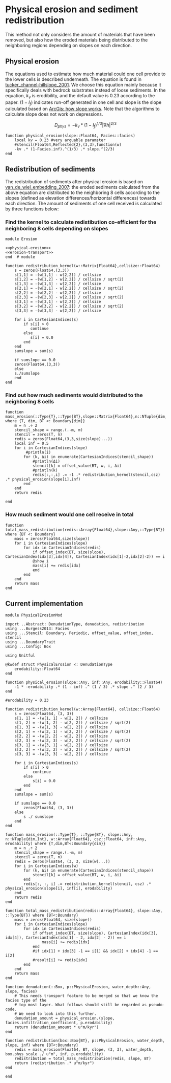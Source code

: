 # Physical erosion and sediment redistribution
This method not only considers the amount of materials that have been removed, but also how the eroded materials being distributed to the neighboring regions depending on slopes on each direction.

## Physical erosion
The equations used to estimate how much material could one cell provide to the lower cells is described underneath. The equation is found in [tucker_channel-hillslope_2001](@cite). We choose this equation mainly because it specifically deals with bedrock substrates instead of loose sediments. In the equation, $k_v$ is erodibility, and the default value is 0.23 according to the paper. $(1 - I_f)$ indicates run-off generated in one cell and slope is the slope calculated based on [ArcGis: how slope works](https://pro.arcgis.com/en/pro-app/latest/tool-reference/spatial-analyst/how-slope-works.htm). Note that the algorithms to calculate slope does not work on depressions.

$$D_{phys} = -k_v * (1 - I_f)^{1/3} |\nabla h|^{2/3}$$

``` {.julia #physical-erosion}
function physical_erosion(slope::Float64, Facies::facies)
    local kv = 0.23 #very arguable paramster
    #stencil(Float64,Reflected{2},(3,3),function(w)
    -kv .* (1-Facies.inf).^(1/3) .* slope.^(2/3)
end
```

## Redistribution of sediments

The redistribution of sediments after physical erosion is based on [van_de_wiel_embedding_2007](@cite): the eroded sediments calculated from the above equation are distributed to the neighboring 8 cells according to the slopes (defined as elevation differences/horizontal differences) towards each direction. The amount of sediments of one cell received is calculated by three functions below:

### Find the kernel to calculate redistibution co-efficient for the neighboring 8 cells depending on slopes

``` {.julia}
module Erosion

<<physical-erosion>>
<<erosion-transport>>
end  # module
```

``` {.julia #erosion-transport}
function redistribution_kernel(w::Matrix{Float64},cellsize::Float64)
    s = zeros(Float64,(3,3))
	s[1,1] = -(w[1,1] - w[2,2]) / cellsize
    s[1,2] = -(w[1,2] - w[2,2]) / cellsize / sqrt(2)
    s[1,3] = -(w[1,3] - w[2,2]) / cellsize
    s[2,1] = -(w[2,1] - w[2,2]) / cellsize / sqrt(2)
    s[2,2] = -(w[2,2] - w[2,2]) / cellsize
    s[2,3] = -(w[2,3] - w[2,2]) / cellsize / sqrt(2)
    s[3,1] = -(w[3,1] - w[2,2]) / cellsize
    s[3,2] = -(w[3,2] - w[2,2]) / cellsize / sqrt(2)
    s[3,3] = -(w[3,3] - w[2,2]) / cellsize

	for i in CartesianIndices(s)
		if s[i] > 0
		   continue
		else
		   s[i] = 0.0
		end
	end
	sumslope = sum(s)

	if sumslope == 0.0
	zeros(Float64,(3,3))
	else
	s./sumslope
	end
end
```

### Find out how much sediments would distributed to the neighboring 8 cells

``` {.julia #erosion-transport}
function mass_erosion(::Type{T},::Type{BT},slope::Matrix{Float64},n::NTuple{dim,Int}) where {T, dim, BT <: Boundary{dim}}
	m = n .÷ 2
    stencil_shape = range.(.-m, m)
    stencil = zeros(T, n)
	redis = zeros(Float64,(3,3,size(slope)...))
	local inf = 0.5
	for i in CartesianIndices(slope)
	     #println(i)
        for (k, Δi) in enumerate(CartesianIndices(stencil_shape))
			#println(Δi)
            stencil[k] = offset_value(BT, w, i, Δi)
			#println(k)
			redis[:,:,i] .= -1 .* redistribution_kernel(stencil,csz) .* physical_erosion(slope[i],inf)
        end
    end
	return redis

end
```

### How much sediment would one cell receive in total

``` {.julia #erosion-transport}
function total_mass_redistribution(redis::Array{Float64},slope::Any,::Type{BT}) where {BT <: Boundary}
	mass = zeros(Float64,size(slope))
    for i in CartesianIndices(slope)
        for idx in CartesianIndices(redis)
            if offset_index(BT, size(slope), CartesianIndex(idx[3],idx[4]), CartesianIndex(idx[1]-2,idx[2]-2)) == i
            @show i
			mass[i] += redis[idx]
            end
		end
	end
	return mass
end
```

## Current implementation

``` {.julia file=src/Denudation/PhysicalErosionMod.jl}
module PhysicalErosionMod

import ..Abstract: DenudationType, denudation, redistribution
using ...Burgess2013: Facies
using ...Stencil: Boundary, Periodic, offset_value, offset_index, stencil
using ...BoundaryTrait
using ...Config: Box

using Unitful

@kwdef struct PhysicalErosion <: DenudationType
    erodability::Float64
end

function physical_erosion(slope::Any, inf::Any, erodability::Float64)
    -1 * -erodability .* (1 - inf) .^ (1 / 3) .* slope .^ (2 / 3)
end

#erodability = 0.23

function redistribution_kernel(w::Array{Float64}, cellsize::Float64)
    s = zeros(Float64, (3, 3))
    s[1, 1] = -(w[1, 1] - w[2, 2]) / cellsize
    s[1, 2] = -(w[1, 2] - w[2, 2]) / cellsize / sqrt(2)
    s[1, 3] = -(w[1, 3] - w[2, 2]) / cellsize
    s[2, 1] = -(w[2, 1] - w[2, 2]) / cellsize / sqrt(2)
    s[2, 2] = -(w[2, 2] - w[2, 2]) / cellsize
    s[2, 3] = -(w[2, 3] - w[2, 2]) / cellsize / sqrt(2)
    s[3, 1] = -(w[3, 1] - w[2, 2]) / cellsize
    s[3, 2] = -(w[3, 2] - w[2, 2]) / cellsize / sqrt(2)
    s[3, 3] = -(w[3, 3] - w[2, 2]) / cellsize

    for i in CartesianIndices(s)
        if s[i] > 0
            continue
        else
            s[i] = 0.0
        end
    end
    sumslope = sum(s)

    if sumslope == 0.0
        zeros(Float64, (3, 3))
    else
        s ./ sumslope
    end
end

function mass_erosion(::Type{T}, ::Type{BT}, slope::Any, n::NTuple{dim,Int}, w::Array{Float64}, csz::Float64, inf::Any, erodability) where {T,dim,BT<:Boundary{dim}}
    m = n .÷ 2
    stencil_shape = range.(.-m, m)
    stencil = zeros(T, n)
    redis = zeros(Float64, (3, 3, size(w)...))
    for i in CartesianIndices(w)
        for (k, Δi) in enumerate(CartesianIndices(stencil_shape))
            stencil[k] = offset_value(BT, w, i, Δi)
        end
        redis[:, :, i] .= redistribution_kernel(stencil, csz) .* physical_erosion(slope[i], inf[i], erodability)
    end
    return redis
end

function total_mass_redistribution(redis::Array{Float64}, slope::Any, ::Type{BT}) where {BT<:Boundary}
    mass = zeros(Float64, size(slope))
    for i in CartesianIndices(slope)
        for idx in CartesianIndices(redis)
            if offset_index(BT, size(slope), CartesianIndex(idx[3], idx[4]), CartesianIndex(idx[1] - 2, idx[2] - 2)) == i
                mass[i] += redis[idx]
            end
            #if idx[1] + idx[3] -1 == i[1] && idx[2] + idx[4] -1 == i[2]
            #result[i] += redis[idx]
        end
    end
    return mass
end

function denudation(::Box, p::PhysicalErosion, water_depth::Any, slope, facies)
    # This needs transport feature to be merged so that we know the facies type of the
    # top most layer. What follows should still be regarded as pseudo-code.
    # We need to look into this further.
    denudation_amount = physical_erosion.(slope, facies.infiltration_coefficient, p.erodability)
    return (denudation_amount * u"m/kyr")
end

function redistribution(box::Box{BT}, p::PhysicalErosion, water_depth, slope, inf) where {BT<:Boundary}
    redis = mass_erosion(Float64, BT, slope, (3, 3), water_depth, box.phys_scale ./ u"m", inf, p.erodability)
    redistribution = total_mass_redistribution(redis, slope, BT)
    return (redistribution .* u"m/kyr")
end

end
```
